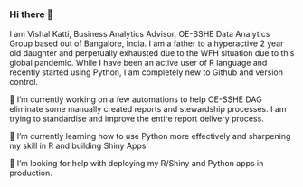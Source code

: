 ### Hi there 👋

I am Vishal Katti, Business Analytics Advisor, OE-SSHE Data Analytics Group based out of Bangalore, India. I am a father to a hyperactive 2 year old daughter and perpetually exhausted due to the WFH situation due to this global pandemic. While I have been an active user of R language and recently started using Python, I am completely new to Github and version control.

🔭 I’m currently working on a few automations to help OE-SSHE DAG eliminate some manually created reports and stewardship processes. I am trying to standardise and improve the entire report delivery process.

🌱 I’m currently learning how to use Python more effectively and sharpening my skill in R and building Shiny Apps

🤔 I’m looking for help with deploying my R/Shiny and Python apps in production.



<!--
**vikatti/vikatti** is a ✨ _special_ ✨ repository because its `README.md` (this file) appears on your GitHub profile.

Here are some ideas to get you started:

- 🔭 I’m currently working on ...
- 🌱 I’m currently learning ...
- 👯 I’m looking to collaborate on ...
- 🤔 I’m looking for help with ...
- 💬 Ask me about ...
- 📫 How to reach me: ...
- 😄 Pronouns: ...
- ⚡ Fun fact: ...
-->
